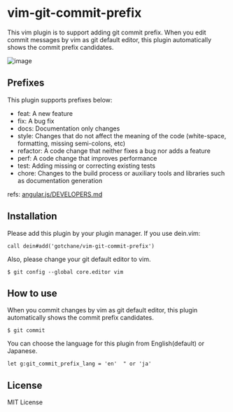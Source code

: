 # vim-git-commit-prefix

This vim plugin is to support adding git commit prefix.
When you edit commit messages by vim as git default editor, this plugin automatically shows the commit prefix candidates.

![image](https://user-images.githubusercontent.com/20318418/74576678-3f79e880-4fcf-11ea-8199-bfc1c790c9b8.png)

## Prefixes

This plugin supports prefixes below:

* feat: A new feature
* fix: A bug fix
* docs: Documentation only changes
* style: Changes that do not affect the meaning of the code (white-space, formatting, missing semi-colons, etc)
* refactor: A code change that neither fixes a bug nor adds a feature
* perf: A code change that improves performance
* test: Adding missing or correcting existing tests
* chore: Changes to the build process or auxiliary tools and libraries such as documentation generation

refs: [angular.js/DEVELOPERS.md](https://github.com/angular/angular.js/blob/master/DEVELOPERS.md#type)

## Installation

Please add this plugin by your plugin manager.
If you use dein.vim:

```
call dein#add('gotchane/vim-git-commit-prefix')
```

Also, please change your git default editor to vim.

```
$ git config --global core.editor vim
```

## How to use

When you commit changes by vim as git default editor, this plugin automatically shows the commit prefix candidates.

```
$ git commit
```

You can choose the language for this plugin from English(default) or Japanese.
```
let g:git_commit_prefix_lang = 'en'  " or 'ja'
```


## License

MIT License
